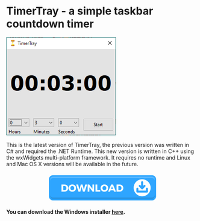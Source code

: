 # TimerTray - a simple taskbar countdown timer


<img src="TimerTray2_MainWindow.png" alt="TimerTray main window"/>

This is the latest version of TimerTray, the previous version was written in C# and required the .NET Runtime. This new version is written in C++ using the wxWidgets multi-platform framework. It requires no runtime and Linux and Mac OS X versions will be available in the future.

[<img src="download.png" style="display: block; margin: auto;" alt="Download Windows installer" width=300/>](/Installer/Output/mysetup.exe?raw=true)

**You can download the Windows installer [here](/Installer/Output/mysetup.exe?raw=true).**

